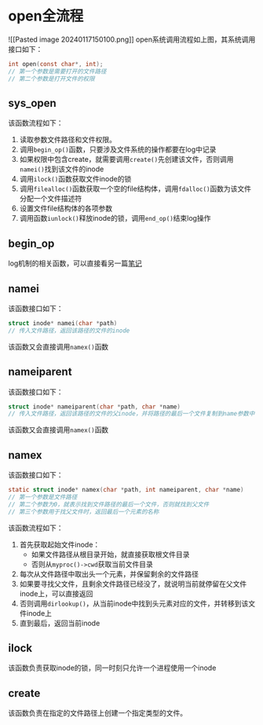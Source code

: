 # open全流程
![[Pasted image 20240117150100.png]]
open系统调用流程如上图，其系统调用接口如下：
```c
int open(const char*, int);
// 第一个参数是需要打开的文件路径
// 第二个参数是打开文件的权限
```

## sys_open
该函数流程如下：
1. 读取参数文件路径和文件权限。
2. 调用`begin_op()`函数，只要涉及文件系统的操作都要在log中记录
3. 如果权限中包含create，就需要调用`create()`先创建该文件，否则调用`namei()`找到该文件的inode
4. 调用`ilock()`函数获取文件inode的锁
5. 调用`filealloc()`函数获取一个空的file结构体，调用`fdalloc()`函数为该文件分配一个文件描述符
6. 设置文件file结构体的各项参数
7. 调用函数`iunlock()`释放inode的锁，调用`end_op()`结束log操作

## begin_op
log机制的相关函数，可以直接看另一篇[笔记](obsidian://open?vault=%E4%BB%8E%E5%A4%A7%E4%B8%89%E5%BC%80%E5%A7%8B%E7%9A%84%E5%AD%A6%E4%B9%A0&file=%E6%93%8D%E4%BD%9C%E7%B3%BB%E7%BB%9F%2FMIT-6.S081%E7%AC%94%E8%AE%B0%2FLec15%20Crash%20recovery)

## namei
该函数接口如下：
```c
struct inode* namei(char *path)
// 传入文件路径，返回该路径的文件的inode
```

该函数又会直接调用`namex()`函数

## nameiparent
该函数接口如下：
```c
struct inode* nameiparent(char *path, char *name)
// 传入文件路径，返回该路径的文件的父inode，并将路径的最后一个文件复制到name参数中
```

该函数又会直接调用`namex()`函数

## namex
该函数接口如下：
```c
static struct inode* namex(char *path, int nameiparent, char *name)
// 第一个参数是文件路径
// 第二个参数为0，就表示找到文件路径的最后一个文件，否则就找到父文件
// 第三个参数用于找父文件时，返回最后一个元素的名称
```

该函数流程如下：
1. 首先获取起始文件inode：
	- 如果文件路径从根目录开始，就直接获取根文件目录
	- 否则从`myproc()->cwd`获取当前文件目录
2. 每次从文件路径中取出头一个元素，并保留剩余的文件路径
3. 如果要寻找父文件，且剩余文件路径已经没了，就说明当前就停留在父文件inode上，可以直接返回
4. 否则调用`dirlookup()`，从当前inode中找到头元素对应的文件，并转移到该文件inode上
5. 直到最后，返回当前inode

## ilock
该函数负责获取inode的锁，同一时刻只允许一个进程使用一个inode

## create
该函数负责在指定的文件路径上创建一个指定类型的文件。
